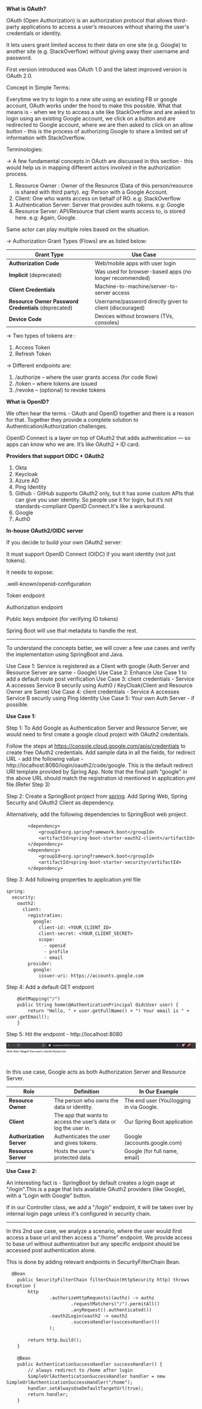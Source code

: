 **What is OAuth?**

OAuth (Open Authorization) is an authorization protocol that allows third-party applications to access a user’s resources without sharing the user's credentials or identity.

It lets users grant limited access to their data on one site (e.g. Google) to another site (e.g. StackOverflow) without giving away their username and password.

First version introduced was OAuth 1.0 and the latest improved version is OAuth 2.0.

Concept in Simple Terms:

Everytime we try to login to a new site using an existing FB or google account, OAuth works under the hood to make this possible. What that means is - when we try to access a site like StackOverflow and are asked to login using an existing Google account, we click on a button and are redirected to Google account, where we are then asked to click on an allow button - this is the process of authorizing Google to share a limited set of information with StackOverflow.


Terminologies:

-> A few fundamental concepts in OAuth are discussed in this section - this would help us in mapping different actors involved in the authorization process.

1. Resource Owner : Owner of the Resource (Data of this person/resource is shared with third party). eg: Person with a Google Account.
2. Client: One who wants access on behalf of RO. e.g: StackOverflow
3. Authentication Server: Server that provides auth tokens. e.g: Google
4. Resource Server: API/Resource that client wants access to, is stored here. e.g: Again, Google.

Same actor can play multiple roles based on the situation.

-> Authorization Grant Types (Flows) are as listed below:

| Grant Type                                           | Use Case                                                 |
| ---------------------------------------------------- | -------------------------------------------------------- |
| **Authorization Code**                               | Web/mobile apps with user login                          |
| **Implicit** (deprecated)                            | Was used for browser-based apps (no longer recommended)  |
| **Client Credentials**                               | Machine-to-machine/server-to-server access               |
| **Resource Owner Password Credentials** (deprecated) | Username/password directly given to client (discouraged) |
| **Device Code**                                      | Devices without browsers (TVs, consoles)                 |

-> Two types of tokens are :
1. Access Token
2. Refresh Token

-> Different endpoints are:
1. /authorize – where the user grants access (for code flow)
2. /token – where tokens are issued
3. /revoke – (optional) to revoke tokens

**What is OpenID?**

We often hear the terms - OAuth and OpenID together and there is a reason for that. Together they provide a complete solution to Authentication/Authorization challenges.

OpenID Connect is a layer on top of OAuth2 that adds authentication — so apps can know who we are. It’s like OAuth2 + ID card.

**Providers that support OIDC + OAuth2**

1. Okta
2. Keycloak
3. Azure AD
4. Ping Identity
5. Github - GitHub supports OAuth2 only, but it has some custom APIs that can give you user identity. So people use it for login, but it’s not standards-compliant OpenID Connect.It's like a workaround.
6. Google
7. Auth0


**In-house OAuth2/OIDC server**

If you decide to build your own OAuth2 server:

It must support OpenID Connect (OIDC) if you want identity (not just tokens).

It needs to expose:

.well-known/openid-configuration

Token endpoint

Authorization endpoint

Public keys endpoint (for verifying ID tokens)

Spring Boot will use that metadata to handle the rest.

--------------------------
To understand the concepts better, we will cover a few use cases and verify the implementation using SpringBoot and Java.

Use Case 1: Service is registered as a Client with google (Auth Server and Resource Server are same - Google)
Use Case 2: Enhance Use Case 1 to add a default route post verification
Use Case 3: client credentials - Service A accesses Service B securily using Auth0 / KeyCloak(Client and Resource Owner are Same)
Use Case 4: client credentials - Service A accesses Service B securily using Ping Identity
Use Case 5: Your own Auth Server - if possible.


**Use Case 1:**

Step 1:
To Add Google as Authentication Server and Resource Server, we would need to first create a google cloud project with OAuth2 credentials.

Follow the steps at https://console.cloud.google.com/apis/credentials to create free OAuth2 credentials.
Add sample data in all the fields, for redirect URL - add the following value - http://localhost:8080/login/oauth2/code/google. This is the default redirect URI template provided by Spring App. Note that the final path "google" in the above URL should match the registration id mentioned in application.yml file.(Refer Step 3)

Step 2:
Create a SpringBoot project from [spring](https://start.spring.io/). Add Spring Web, Spring Security and OAuth2 Client as dependency.

Alternatively, add the following dependencies to SpringBoot web project.
```
        <dependency>
			<groupId>org.springframework.boot</groupId>
			<artifactId>spring-boot-starter-oauth2-client</artifactId>
		</dependency>
		<dependency>
			<groupId>org.springframework.boot</groupId>
			<artifactId>spring-boot-starter-security</artifactId>
		</dependency>
```

Step 3:
Add following properties to application.yml file
```
spring:
  security:
    oauth2:
      client:
        registration:
          google:
            client-id: <YOUR_CLIENT_ID>
            client-secret: <YOUR_CLIENT_SECRET>
            scope:
              - openid
              - profile
              - email
        provider:
          google:
            issuer-uri: https://accounts.google.com
```

Step 4: 
Add a default GET endpoint
```
    @GetMapping("/")
    public String home(@AuthenticationPrincipal OidcUser user) {
        return "Hello, " + user.getFullName() + "! Your email is " + user.getEmail();
    }
```

Step 5:
Hit the endpoint - http://localhost:8080

![Output](images/google-redirect.png)

In this use case, Google acts as both Authorization Server and Resource Server.



| Role                     | Definition                                                       | In Our Example                         |
| ------------------------ | ---------------------------------------------------------------- | ------------------------------------------- |
| **Resource Owner**       | The person who owns the data or identity.                        | The end user (You)logging in via Google.   |
| **Client**               | The app that wants to access the user’s data or log the user in. | Our Spring Boot application        |
| **Authorization Server** | Authenticates the user and gives tokens.                         | Google (accounts.google.com)          |
| **Resource Server**      | Hosts the user's protected data.                                 | Google (for full name, email) |


**Use Case 2:**

An interesting fact is - SpringBoot by default creates a login page at "/login".This is a page that lists available OAuth2 providers (like Google), with a “Login with Google” button.

If in our Controller class, we add a "/login" endpoint, it will be taken over by internal login page unless it's configured in security chain.

----------

In this 2nd use case, we analyze a scenario, where the user would first access a base url and then access a "/home" endpoint. We provide access to base url without authentication but any specific endpoint should be accessed post authentication alone.

This is done by adding relevant endpoints in SecurityFilterChain Bean.

```
  @Bean
    public SecurityFilterChain filterChain(HttpSecurity http) throws Exception {
        http
                .authorizeHttpRequests((authz) -> authz
                        .requestMatchers("/").permitAll()
                        .anyRequest().authenticated())
                .oauth2Login(oauth2 -> oauth2
                        .successHandler(successHandler())
                );

        return http.build();
    }

    @Bean
    public AuthenticationSuccessHandler successHandler() {
        // always redirect to /home after login
        SimpleUrlAuthenticationSuccessHandler handler = new SimpleUrlAuthenticationSuccessHandler("/home");
        handler.setAlwaysUseDefaultTargetUrl(true);
        return handler;
    }
```